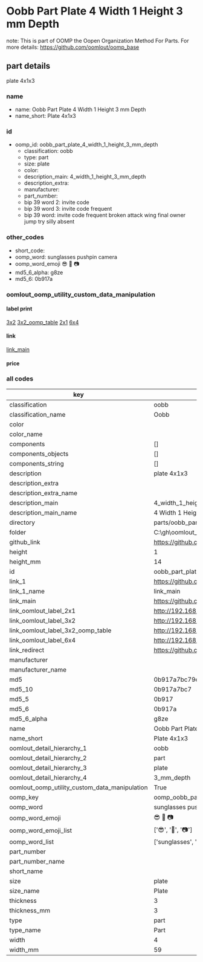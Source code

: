 # Oobb Part Plate 4 Width 1 Height 3 mm Depth  

note: This is part of OOMP the Oopen Organization Method For Parts. For more details: https://github.com/oomlout/oomp_base

##  part details
  



plate 4x1x3



### name
* name: Oobb Part Plate 4 Width 1 Height 3 mm Depth
* name_short: Plate 4x1x3 
### id
* oomp_id: oobb_part_plate_4_width_1_height_3_mm_depth
  * classification: oobb
  * type: part
  * size: plate
  * color: 
  * description_main: 4_width_1_height_3_mm_depth
  * description_extra: 
  * manufacturer: 
  * part_number: 
  * bip 39 word 2: invite code
  * bip 39 word 3: invite code frequent
  * bip 39 word: invite code frequent broken attack wing final owner jump try silly absent

### other_codes
* short_code: 
* oomp_word: sunglasses pushpin camera
* oomp_word_emoji :sunglasses: :pushpin: :camera:
* md5_6_alpha: g8ze
* md5_6: 0b917a






### oomlout_oomp_utility_custom_data_manipulation
#### label print
[3x2](http://192.168.1.245:1112/?label=oomp%20g8ze)
[3x2_oomp_table](http://192.168.1.108:1112/?label=oomp%20g8ze)
[2x1](http://192.168.1.242:1112/?label=oomp%20g8ze)
[6x4](http://192.168.1.55:1112/?label=oomp%20g8ze)    

#### link

[link_main](https://github.com/oomlout/oomlout_oobb_version_4_generated_parts/tree/main/navigation_oomp/oobb/part/plate/4_width_1_height_3_mm_depth/part)                              

#### price







### all codes 
| key | value |  
| --- | --- |  
| classification | oobb |  
| classification_name | Oobb |  
| color |  |  
| color_name |  |  
| components | [] |  
| components_objects | [] |  
| components_string | [] |  
| description | plate 4x1x3 |  
| description_extra |  |  
| description_extra_name |  |  
| description_main | 4_width_1_height_3_mm_depth |  
| description_main_name | 4 Width 1 Height 3 mm Depth |  
| directory | parts/oobb_part_plate_4_width_1_height_3_mm_depth |  
| folder | C:\gh\oomlout_oobb_version_4_generated_parts\parts\oobb_part_plate_4_width_1_height_3_mm_depth |  
| github_link | https://github.com/oomlout/oomlout_oomp_part_src/tree/main/parts/oobb_part_plate_4_width_1_height_3_mm_depth |  
| height | 1 |  
| height_mm | 14 |  
| id | oobb_part_plate_4_width_1_height_3_mm_depth |  
| link_1 | https://github.com/oomlout/oomlout_oobb_version_4_generated_parts/tree/main/navigation_oomp/oobb/part/plate/4_width_1_height_3_mm_depth/part |  
| link_1_name | link_main |  
| link_main | https://github.com/oomlout/oomlout_oobb_version_4_generated_parts/tree/main/navigation_oomp/oobb/part/plate/4_width_1_height_3_mm_depth/part |  
| link_oomlout_label_2x1 | http://192.168.1.242:1112/?label=oomp%20g8ze |  
| link_oomlout_label_3x2 | http://192.168.1.245:1112/?label=oomp%20g8ze |  
| link_oomlout_label_3x2_oomp_table | http://192.168.1.108:1112/?label=oomp%20g8ze |  
| link_oomlout_label_6x4 | http://192.168.1.55:1112/?label=oomp%20g8ze |  
| link_redirect | https://github.com/oomlout/oomlout_oobb_version_4_generated_parts/tree/main/parts/oobb_plate_04_01_03 |  
| manufacturer |  |  
| manufacturer_name |  |  
| md5 | 0b917a7bc79e2ad3ee8731c8b94b43b0 |  
| md5_10 | 0b917a7bc7 |  
| md5_5 | 0b917 |  
| md5_6 | 0b917a |  
| md5_6_alpha | g8ze |  
| name | Oobb Part Plate 4 Width 1 Height 3 mm Depth |  
| name_short | Plate 4x1x3  |  
| oomlout_detail_hierarchy_1 | oobb |  
| oomlout_detail_hierarchy_2 | part |  
| oomlout_detail_hierarchy_3 | plate |  
| oomlout_detail_hierarchy_4 | 3_mm_depth |  
| oomlout_oomp_utility_custom_data_manipulation | True |  
| oomp_key | oomp_oobb_part_plate_4_width_1_height_3_mm_depth |  
| oomp_word | sunglasses pushpin camera |  
| oomp_word_emoji | :sunglasses: :pushpin: :camera: |  
| oomp_word_emoji_list | [':sunglasses:', ':pushpin:', ':camera:'] |  
| oomp_word_list | ['sunglasses', 'pushpin', 'camera'] |  
| part_number |  |  
| part_number_name |  |  
| short_name |  |  
| size | plate |  
| size_name | Plate |  
| thickness | 3 |  
| thickness_mm | 3 |  
| type | part |  
| type_name | Part |  
| width | 4 |  
| width_mm | 59 |  
